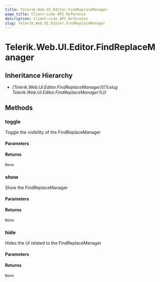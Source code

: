 ```yaml
---
title: Telerik.Web.UI.Editor.FindReplaceManager
page_title: Client-side API Reference
description: Client-side API Reference
slug: Telerik.Web.UI.Editor.FindReplaceManager
---
```


# Telerik.Web.UI.Editor.FindReplaceManager

## Inheritance Hierarchy

* *[Telerik.Web.UI.Editor.FindReplaceManager]({%slug Telerik.Web.UI.Editor.FindReplaceManager%})*

## Methods

### toggle

Toggle the visibility of the FindReplaceManager

#### Parameters

#### Returns

`None`

### show

Show the FindReplaceManager

#### Parameters

#### Returns

`None`

### hide

Hides the UI related to the FindReplaceManager

#### Parameters

#### Returns

`None`
